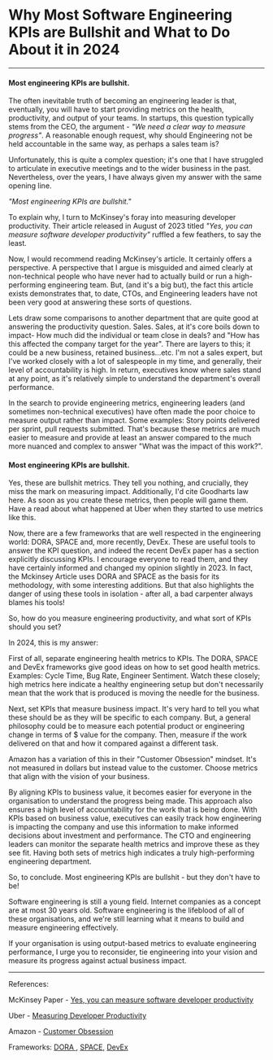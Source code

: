 # Why Most Software Engineering KPIs are Bullshit and What to Do About it in 2024
---

#### Most engineering KPIs are bullshit. 

The often inevitable truth of becoming an engineering leader is that, eventually, you will have to start providing metrics on the health, productivity, and output of your teams. In startups, this question typically stems from the CEO, the argument - *"We need a clear way to measure progress"*. A reasonable enough request, why should Engineering not be held accountable in the same way, as perhaps a sales team is?

Unfortunately, this is quite a complex question; it's one that I have struggled to articulate in executive meetings and to the wider business in the past. Nevertheless, over the years, I have always given my answer with the same opening line. 

*"Most engineering KPIs are bullshit."*

To explain why, I turn to McKinsey's foray into measuring developer productivity. Their article released in August of 2023 titled *"Yes, you can measure software developer productivity"* ruffled a few feathers, to say the least. 

Now, I would recommend reading McKinsey's article. It certainly offers a perspective. A perspective that I argue is misguided and aimed clearly at non-technical people who have never had to actually build or run a high-performing engineering team. But, (and it's a big but), the fact this article exists demonstrates that, to date, CTOs, and Engineering leaders have not been very good at answering these sorts of questions.

Lets draw some comparisons to another department that are quite good at answering the productivity question. Sales. Sales, at it's core boils down to impact- How much did the individual or team close in deals? and "How has this affected the company target for the year". There are layers to this; it could be a new business, retained business...etc. I'm not a sales expert, but I've worked closely with a lot of salespeople in my time, and generally, their level of accountability is high. In return, executives know where sales stand at any point, as it's relatively simple to understand the department's overall performance. 

In the search to provide engineering metrics, engineering leaders (and sometimes non-technical executives) have often made the poor choice to measure output rather than impact. Some examples: Story points delivered per sprint, pull requests submitted. That's because these metrics are much easier to measure and provide at least an answer compared to the much more nuanced and complex to answer "What was the impact of this work?". 

#### Most engineering KPIs are bullshit. 

Yes, these are bullshit metrics. They tell you nothing, and crucially, they miss the mark on measuring impact. Additionally, I'd cite Goodharts law here. As soon as you create these metrics, then people will game them. Have a read about what happened at Uber when they started to use metrics like this. 

Now, there are a few frameworks that are well respected in the engineering world: DORA, SPACE and, more recently, DevEx. These are useful tools to answer the KPI question, and indeed the recent DevEx paper has a section explicitly discussing KPIs. I encourage everyone to read them, and they have certainly informed and changed my opinion slightly in 2023. In fact, the Mckinsey Article uses DORA and SPACE as the basis for its methodology, with some interesting additions. But that also highlights the danger of using these tools in isolation - after all, a bad carpenter always blames his tools!

So, how do you measure engineering productivity, and what sort of KPIs should you set?

In 2024, this is my answer:

First of all, separate engineering health metrics to KPIs. The DORA, SPACE and DevEx frameworks give good ideas on how to set good health metrics. Examples: Cycle Time, Bug Rate, Engineer Sentiment. Watch these closely; high metrics here indicate a healthy engineering setup but don't necessarily mean that the work that is produced is moving the needle for the business. 

Next, set KPIs that measure business impact. It's very hard to tell you what these should be as they will be specific to each company. But, a general philosophy could be to measure each potential product or engineering change in terms of $ value for the company. Then, measure if the work delivered on that and how it compared against a different task. 

Amazon has a variation of this in their "Customer Obsession" mindset. It's not measured in dollars but instead value to the customer. Choose metrics that align with the vision of your business. 

By aligning KPIs to business value, it becomes easier for everyone in the organisation to understand the progress being made. This approach also ensures a high level of accountability for the work that is being done. With KPIs based on business value, executives can easily track how engineering is impacting the company and use this information to make informed decisions about investment and performance. The CTO and engineering leaders can monitor the separate health metrics and improve these as they see fit. Having both sets of metrics high indicates a truly high-performing engineering department.  


So, to conclude. Most engineering KPIs are bullshit - but they don't have to be!

Software engineering is still a young field. Internet companies as a concept are at most 30 years old. Software engineering is the lifeblood of all of these organisations, and we're still learning what it means to build and measure engineering effectively. 

If your organisation is using output-based metrics to evaluate engineering performance, I urge you to reconsider, tie engineering into your vision and measure its progress against actual business impact. 

--- 

References: 

McKinsey Paper - [Yes, you can measure software developer productivity](https://www.mckinsey.com/industries/technology-media-and-telecommunications/our-insights/yes-you-can-measure-software-developer-productivity)

Uber - [Measuring Developer Productivity](https://newsletter.pragmaticengineer.com/p/uber-eng-productivity)

Amazon - [Customer Obsession](https://aws.amazon.com/executive-insights/content/the-imperatives-of-customer-centric-innovation/)


Frameworks: [DORA ](https://docs.gitlab.com/ee/user/analytics/dora_metrics.html), [SPACE](https://queue.acm.org/detail.cfm?id=3454124), [DevEx](https://queue.acm.org/detail.cfm?id=3595878)


